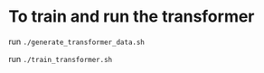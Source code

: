 # To train and run the transformer
run ```./generate_transformer_data.sh```

run ```./train_transformer.sh```
